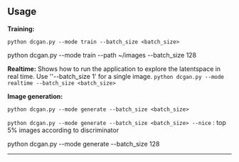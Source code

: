 ## Usage**Training:** `python dcgan.py --mode train --batch_size <batch_size>`  python dcgan.py --mode train --path ~/images --batch_size 128**Realtime:**Shows how to run the application to explore the latentspace in real time. Use ''--batch_size 1' for a single image.`python dcgan.py --mode realtime --batch_size <batch_size>`**Image generation:**`python dcgan.py --mode generate --batch_size <batch_size>``python dcgan.py --mode generate --batch_size <batch_size> --nice` : top 5% images according to discriminatorpython dcgan.py --mode generate --batch_size 128---